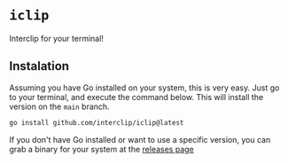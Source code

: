 # `iclip`

Interclip for your terminal!

## Instalation

Assuming you have Go installed on your system, this is very easy. Just go to your terminal, and execute the command below. This will install the version on the `main` branch.

```bash
go install github.com/interclip/iclip@latest
```

If you don't have Go installed or want to use a specific version, you can grab a binary for your system at the [releases page](https://github.com/interclip/iclip/releases)
